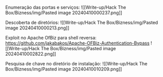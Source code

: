 Enumeração das portas e serviços:
![[Write-up/Hack The Box/Bizness/img/Pasted image 20240410000237.png]]

Descoberta de diretórios:
![[Write-up/Hack The Box/Bizness/img/Pasted image 20240410000213.png]]

Exploit no Apache OfBiz para shell reversa:
https://github.com/jakabakos/Apache-OFBiz-Authentication-Bypass
![[Write-up/Hack The Box/Bizness/img/Pasted image 20240410002822.png]]

Pesquisa de chave no diretório de instalação:
![[Write-up/Hack The Box/Bizness/img/Pasted image 20240410010209.png]]

